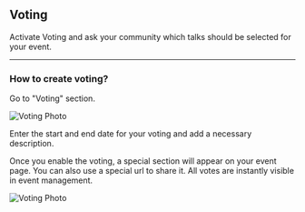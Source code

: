## Voting

Activate Voting and ask your community which talks should be selected for your event.

---

### How to create voting?

Go to "Voting" section.

![Voting Photo](/images/voting-new.svg)

Enter the start and end date for your voting and add a necessary description.

Once you enable the voting, a special section will appear on your event page. You can also use a special url to share it. All votes are instantly visible in event management.

![Voting Photo](/images/vote.svg)
